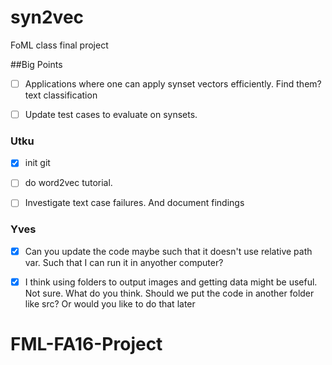 # syn2vec
FoML class final project

##Big Points
- [ ] Applications where one can apply synset vectors efficiently. Find them? text classification
- [ ] Update test cases to evaluate on synsets. 


### Utku
- [x] init git
- [ ] do word2vec tutorial.
- [ ] Investigate text case failures. And document findings



### Yves
- [x] Can you update the code maybe such that it doesn't use relative path var. Such that I can run it in anyother computer?

- [x] I think using folders to output images and getting data might be useful. Not sure. What do you think. Should we put the code in another folder like src? Or would you like to do that later


# FML-FA16-Project
